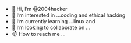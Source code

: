 - 👋 Hi, I’m @2004hacker
- 👀 I’m interested in ...coding and ethical hacking
- 🌱 I’m currently learning ...linux and 
- 💞️ I’m looking to collaborate on ...
- 📫 How to reach me ...

<!---
2004hacker/2004hacker is a ✨ special ✨ repository because its `README.md` (this file) appears on your GitHub profile.
You can click the Preview link to take a look at your changes.
--->
